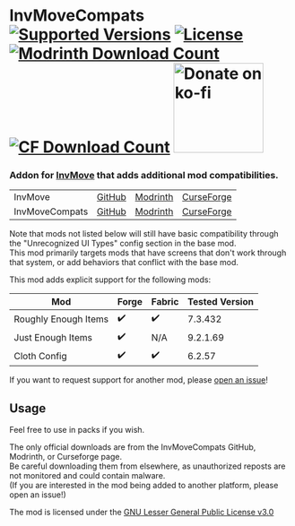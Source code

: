 <h1>InvMoveCompats<br>
  <a href="https://www.curseforge.com/minecraft/mc-mods/invmovecompats"><img src="http://cf.way2muchnoise.eu/versions/%20For%20MC%20_581875_all(555-0C8E8E-fff-010101).svg" alt="Supported Versions"></a>
  <a href="https://github.com/PieKing1215/InvMoveCompats/blob/master/COPYING"><img src="https://img.shields.io/github/license/PieKing1215/InvMoveCompats?style=flat&color=0C8E8E" alt="License"></a>
  <a href="https://modrinth.com/mod/invmovecompats"><img src="https://modrinth-utils.vercel.app/api/badge/downloads?id=6IpcGP7T&logo=true" alt="Modrinth Download Count"></a>
  <a href="https://www.curseforge.com/minecraft/mc-mods/invmovecompats"><img src="http://cf.way2muchnoise.eu/full_581875_downloads(E04E14-555-fff-010101-1C1C1C).svg" alt="CF Download Count"></a>
  <a href="https://ko-fi.com/X8X34Y6MZ"><img src="https://ko-fi.com/img/githubbutton_sm.svg" alt="Donate on ko-fi" width="160px"></a>
</h1>

### Addon for [InvMove](https://github.com/PieKing1215/InvMove) that adds additional mod compatibilities.

<table>
<tr>
  <td>InvMove</td>
  <td><a href="https://github.com/PieKing1215/InvMove">GitHub</a></td>
  <td><a href="https://modrinth.com/mod/invmove">Modrinth</a></td>
  <td><a href="https://www.curseforge.com/minecraft/mc-mods/invmove">CurseForge</a></td>
</tr>
<tr>
  <td>InvMoveCompats</td>
  <td><a href="https://github.com/PieKing1215/InvMoveCompats">GitHub</a></td>
  <td><a href="https://modrinth.com/mod/invmovecompats">Modrinth</a></td>
  <td><a href="https://www.curseforge.com/minecraft/mc-mods/invmovecompats">CurseForge</a></td>
</tr>
</table>

Note that mods not listed below will still have basic compatibility through the "Unrecognized UI Types" config section in the base mod.<br>
This mod primarily targets mods that have screens that don't work through that system, or add behaviors that conflict with the base mod.

This mod adds explicit support for the following mods:

| Mod      | Forge | Fabric | Tested Version |
| -------- | ----- | ------ | -------------- |
| Roughly Enough Items | ✔️ | ✔️ | 7.3.432 |
| Just Enough Items | ✔️ | N/A | 9.2.1.69 |
| Cloth Config | ✔️ | ✔️ | 6.2.57 |

If you want to request support for another mod, please [open an issue](https://github.com/PieKing1215/InvMoveCompats/issues)!

## Usage

Feel free to use in packs if you wish.

The only official downloads are from the InvMoveCompats GitHub, Modrinth, or Curseforge page.<br>
Be careful downloading them from elsewhere, as unauthorized reposts are not monitored and could contain malware.<br>
(If you are interested in the mod being added to another platform, please open an issue!)

The mod is licensed under the [GNU Lesser General Public License v3.0](https://github.com/PieKing1215/InvMoveCompats/blob/master/COPYING)
